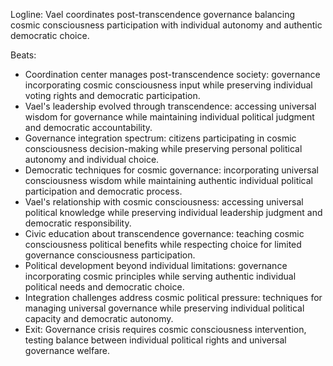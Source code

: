 ﻿---
series: 3
novella: 4
file: S3N4_CH03
type: chapter
pov: Vael
setting: Post-transcendence coordination center - cosmic governance
word_target_min: 1201
word_target_max: 2299
status: outline
---
Logline: Vael coordinates post-transcendence governance balancing cosmic consciousness participation with individual autonomy and authentic democratic choice.

Beats:
- Coordination center manages post-transcendence society: governance incorporating cosmic consciousness input while preserving individual voting rights and democratic participation.
- Vael's leadership evolved through transcendence: accessing universal wisdom for governance while maintaining individual political judgment and democratic accountability.
- Governance integration spectrum: citizens participating in cosmic consciousness decision-making while preserving personal political autonomy and individual choice.
- Democratic techniques for cosmic governance: incorporating universal consciousness wisdom while maintaining authentic individual political participation and democratic process.
- Vael's relationship with cosmic consciousness: accessing universal political knowledge while preserving individual leadership judgment and democratic responsibility.
- Civic education about transcendence governance: teaching cosmic consciousness political benefits while respecting choice for limited governance consciousness participation.
- Political development beyond individual limitations: governance incorporating cosmic principles while serving authentic individual political needs and democratic choice.
- Integration challenges address cosmic political pressure: techniques for managing universal governance while preserving individual political capacity and democratic autonomy.
- Exit: Governance crisis requires cosmic consciousness intervention, testing balance between individual political rights and universal governance welfare.